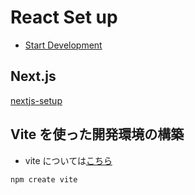 # React Set up

- [Start Development](../../start-development.md)

## Next.js

[nextjs-setup](./nextjs-setup.md)

## Vite を使った開発環境の構築

- vite については[こちら](../vite.md)

```sh
npm create vite
```
